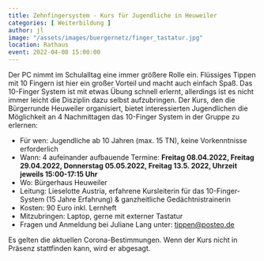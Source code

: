```yaml
---
title: Zehnfingersystem - Kurs für Jugendliche in Heuweiler
categories: [ Weiterbildung ]
author: jl
image: "/assets/images/buergernetz/finger_tastatur.jpg"
location: Rathaus
event: 2022-04-08 15:00:00
---
```

Der PC nimmt im Schulalltag eine immer größere Rolle ein. Flüssiges Tippen mit 10 Fingern ist hier ein großer Vorteil und macht auch einfach Spaß. Das 10-Finger System ist mit etwas Übung schnell erlernt, allerdings ist es nicht immer leicht die Disziplin dazu selbst aufzubringen. Der Kurs, den die Bürgerrunde Heuweiler organisiert, bietet interessierten Jugendlichen die Möglichkeit an 4 Nachmittagen das 10-Finger System in der Gruppe zu erlernen:

* Für wen: Jugendliche ab 10 Jahren (max. 15 TN), keine Vorkenntnisse erforderlich
* Wann: 4 aufeinander aufbauende Termine: **Freitag 08.04.2022, Freitag 29.04.2022, Donnerstag 05.05.2022, Freitag 13.5. 2022, Uhrzeit jeweils 15:00-17:15 Uhr**
* Wo: Bürgerhaus Heuweiler
* Leitung: Lieselotte Austria, erfahrene Kursleiterin für das 10-Finger-System (15 Jahre Erfahrung) & ganzheitliche Gedächtnistrainerin
* Kosten: 90 Euro inkl. Lernheft
* Mitzubringen: Laptop, gerne mit externer Tastatur
* Fragen und Anmeldung bei Juliane Lang unter: tippen@posteo.de

Es gelten die aktuellen Corona-Bestimmungen. Wenn der Kurs nicht in Präsenz stattfinden kann, wird er abgesagt.
